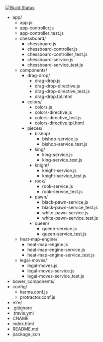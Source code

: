 [![Build Status](https://travis-ci.org/buwuwei/light-up-chessboard.svg?branch=master)](https://travis-ci.org/buwuwei/light-up-chessboard)

- app/
  - app.js
  - app-controller.js
  - app-controller_test.js
  - chessboard/
    - chessboard.js
    - chessboard-controller.js
    - chessboard-controller_test.js
    - chessboard-service.js
    - chessboard-service_test.js
  - components/
    - drag-drop/
      - drag-drop.js
      - drag-drop-directive.js
      - drag-drop-directive_test.js
      - drag-drop.tpl.html
    - colors/
      - colors.js
      - colors-directive.js
      - colors-directive_test.js
      - colors-directive.tpl.html
    - pieces/
      - bishop/
        - bishop-service.js
        - bishop-service_test.js
      - king/
        - king-service.js
        - king-service_test.js
      - knight/
        - knight-service.js
        - knight-service_test.js
      - rook/
        - rook-service.js
        - rook-service_test.js
      - pawn/
        - black-pawn-service.js
        - black-pawn-service_test.js
        - white-pawn-service.js
        - white-pawn-service_test.js
      - queen/
        - queen-service.js
        - queen-service_test.js
  - heat-map-engine/
    - heat-map-engine.js
    - heat-map-engine-service.js
    - heat-map-engine-service_test.js
  - legal-moves/
    - legal-moves.js
    - legal-moves-service.js
    - legal-moves-service_test.js
- bower_components/
- config/
  - karma.conf.js
  - protractor.conf.js
- e2e/
- .gitignore
- .travis.yml
- CNAME
- index.html
- README.md
- package.json
